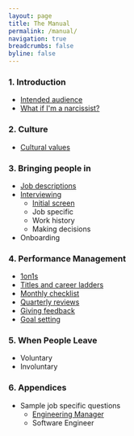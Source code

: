 ```yaml
---
layout: page
title: The Manual
permalink: /manual/
navigation: true
breadcrumbs: false
byline: false
---
```


### 1. Introduction
* [Intended audience](/manual/audience)
* [What if I'm a narcissist?](/manual/narcissist)

### 2. Culture
* [Cultural values](/manual/culture/values/)

### 3. Bringing people in
* [Job descriptions](/manual/in/job-descriptions/)
* [Interviewing](/manual/in/interviewing/)
  * [Initial screen](/manual/in/screen)
  * Job specific
  * Work history
  * Making decisions
* Onboarding

### 4. Performance Management
* [1on1s](/manual/performance/1on1s/)
* [Titles and career ladders](/manual/performance/titles-and-career-ladders/)
* [Monthly checklist](/manual/performance/monthly)
* [Quarterly reviews](/manual/performance/quarterly/)
* [Giving feedback](/manual/performance/giving-feedback/)
* [Goal setting](/manual/performance/goal-setting/)

### 5. When People Leave 
* Voluntary
* Involuntary

### 6. Appendices
* Sample job specific questions
  * [Engineering Manager](/manual/appendices/questions/engineering-manager/)
  * Software Engineer

